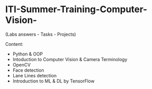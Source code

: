 # ITI-Summer-Training-Computer-Vision-
(Labs answers - Tasks - Projects)

Content:
- Python & OOP
- Intoduction to Computer Vision & Camera Terminology
- OpenCV
- Face detection
- Lane Lines detection
- Introduction to ML & DL by TensorFlow